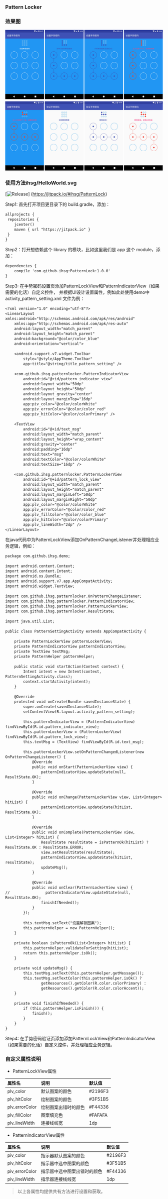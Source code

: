 ###  Pattern Locker


### 效果图
![setting](./captures/captures.jpg)

### 使用方法ihsg/HelloWorld.svg
[![Release](https://jitpack.io/v/ihsg/PatternLock.svg)]
(https://jitpack.io/#ihsg/PatternLock)

Step1: 首先打开项目更目录下的 build.gradle，添加：
````
allprojects {
 repositories {
    jcenter()
    maven { url "https://jitpack.io" }
 }
}
````

Step2：打开想依赖这个 library 的模块，比如这里我们是 app 这个 module，添加：
````
dependencies {
	compile 'com.github.ihsg:PatternLock:1.0.0'
}
````

Step3: 在手势密码设置页添加PatternLockView和PatternIndicatorView（如果需要的化话）自定义控件，
并根据UI设计设置属性，例如此处使用demo中activity_pattern_setting.xml 文件为例：
````
<?xml version="1.0" encoding="utf-8"?>
<LinearLayout xmlns:android="http://schemas.android.com/apk/res/android"
    xmlns:app="http://schemas.android.com/apk/res-auto"
    android:layout_width="match_parent"
    android:layout_height="match_parent"
    android:background="@color/color_blue"
    android:orientation="vertical">

    <android.support.v7.widget.Toolbar
        style="@style/AppTheme.Toolbar"
        app:title="@string/title_pattern_setting" />

    <com.github.ihsg.patternlocker.PatternIndicatorView
        android:id="@+id/pattern_indicator_view"
        android:layout_width="50dp"
        android:layout_height="50dp"
        android:layout_gravity="center"
        android:layout_marginTop="16dp"
        app:piv_color="@color/colorWhite"
        app:piv_errorColor="@color/color_red"
        app:piv_hitColor="@color/colorPrimary" />

    <TextView
        android:id="@+id/text_msg"
        android:layout_width="match_parent"
        android:layout_height="wrap_content"
        android:gravity="center"
        android:padding="16dp"
        android:text="msg"
        android:textColor="@color/colorWhite"
        android:textSize="16dp" />

    <com.github.ihsg.patternlocker.PatternLockerView
        android:id="@+id/pattern_lock_view"
        android:layout_width="match_parent"
        android:layout_height="match_parent"
        android:layout_marginLeft="50dp"
        android:layout_marginRight="50dp"
        app:plv_color="@color/colorWhite"
        app:plv_errorColor="@color/color_red"
        app:plv_fillColor="@color/color_blue"
        app:plv_hitColor="@color/colorPrimary"
        app:plv_lineWidth="2dp" />
</LinearLayout>

````
在java代码中为PatternLockView添加OnPatternChangeListener并处理相应业务逻辑，例如：
````
package com.github.ihsg.demo;

import android.content.Context;
import android.content.Intent;
import android.os.Bundle;
import android.support.v7.app.AppCompatActivity;
import android.widget.TextView;

import com.github.ihsg.patternlocker.OnPatternChangeListener;
import com.github.ihsg.patternlocker.PatternIndicatorView;
import com.github.ihsg.patternlocker.PatternLockerView;
import com.github.ihsg.patternlocker.ResultState;

import java.util.List;

public class PatternSettingActivity extends AppCompatActivity {

    private PatternLockerView patternLockerView;
    private PatternIndicatorView patternIndicatorView;
    private TextView textMsg;
    private PatternHelper patternHelper;

    public static void startAction(Context context) {
        Intent intent = new Intent(context, PatternSettingActivity.class);
        context.startActivity(intent);
    }

    @Override
    protected void onCreate(Bundle savedInstanceState) {
        super.onCreate(savedInstanceState);
        setContentView(R.layout.activity_pattern_setting);

        this.patternIndicatorView = (PatternIndicatorView) findViewById(R.id.pattern_indicator_view);
        this.patternLockerView = (PatternLockerView) findViewById(R.id.pattern_lock_view);
        this.textMsg = (TextView) findViewById(R.id.text_msg);

        this.patternLockerView.setOnPatternChangedListener(new OnPatternChangeListener() {
            @Override
            public void onStart(PatternLockerView view) {
                patternIndicatorView.updateState(null, ResultState.OK);
            }

            @Override
            public void onChange(PatternLockerView view, List<Integer> hitList) {
                patternIndicatorView.updateState(hitList, ResultState.OK);
            }

            @Override
            public void onComplete(PatternLockerView view, List<Integer> hitList) {
                ResultState resultState = isPatternOk(hitList) ? ResultState.OK : ResultState.ERROR;
                view.setResultState(resultState);
                patternIndicatorView.updateState(hitList, resultState);
                updateMsg();
            }

            @Override
            public void onClear(PatternLockerView view) {
//                patternIndicatorView.updateState(null, ResultState.OK);
                finishIfNeeded();
            }
        });

        this.textMsg.setText("设置解锁图案");
        this.patternHelper = new PatternHelper();
    }

    private boolean isPatternOk(List<Integer> hitList) {
        this.patternHelper.validateForSetting(hitList);
        return this.patternHelper.isOk();
    }

    private void updateMsg() {
        this.textMsg.setText(this.patternHelper.getMessage());
        this.textMsg.setTextColor(this.patternHelper.isOk() ?
                getResources().getColor(R.color.colorPrimary) :
                getResources().getColor(R.color.colorAccent));
    }

    private void finishIfNeeded() {
        if (this.patternHelper.isFinish()) {
            finish();
        }
    }
}
````

Step4: 在手势密码验证页添加添加PatternLockView和PatternIndicatorView（如果需要的化话）自定义控件，并处理相应业务逻辑。

### 自定义属性说明
- PatternLockView属性

属性名 | 说明 | 默认值
:----------- | :----------- | :-----------
plv_color         | 默认图案的颜色        | #2196F3
plv_hitColor      | 绘制图案的颜色        | #3F51B5
plv_errorColor    | 绘制图案出错时的颜色   | #F44336
plv_fillColor     | 图案填充色           | #FAFAFA
plv_lineWidth     | 连接线线宽           | 1dp

- PatternIndicatorView属性

属性名 | 说明 | 默认值
:----------- | :----------- | :-----------
piv_color         | 指示器默认图案的颜色        | #2196F3
piv_hitColor      | 指示器中选中图案的颜色        | #3F51B5
piv_errorColor    | 指示器中选中图案出错时的颜色   | #F44336
piv_lineWidth     | 指示器连接线线宽             | 1dp

> 以上各属性均提供共有方法进行设置和获取。